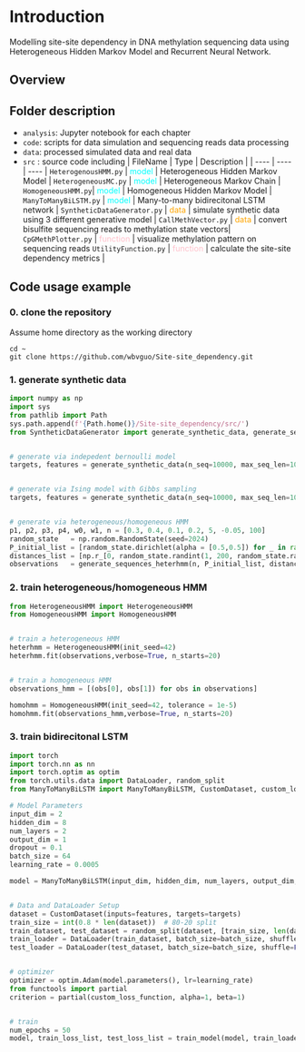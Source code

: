 #  Introduction
Modelling site-site dependency in DNA methylation sequencing data using Heterogeneous Hidden Markov Model and Recurrent Neural Network. 

## Overview



## Folder description
- `analysis`: Jupyter notebook for each chapter
- `code`: scripts for data simulation and sequencing reads data processing
- `data`: processed simulated data and real data
- `src` : source code including 
    | FileName | Type | Description |
    | ---- | ---- | ---- |
    `HeterogenousHMM.py` | <span style="color:cyan;">model</span> | Heterogeneous Hidden Markov Model |
    `HeterogeneousMC.py` | <span style="color:cyan;">model</span> | Heterogeneous Markov Chain | 
    `HomogeneousHMM.py`| <span style="color:cyan;">model</span> | Homogeneous Hidden Markov Model | 
    `ManyToManyBiLSTM.py` | <span style="color:cyan;">model</span> | Many-to-many bidirecitonal LSTM network |
    `SyntheticDataGenerator.py` | <span style="color:orange;">data</span> | simulate synthetic data using 3 different generative model |
    `CallMethVector.py` | <span style="color:orange;">data</span> | convert bisulfite sequencing reads to methylation state vectors| 
    `CpGMethPlotter.py` | <span style="color:pink;">function</span> | visualize methylation pattern on sequencing reads
    `UtilityFunction.py` | <span style="color:pink;">function</span> | calculate the site-site dependency metrics |


## Code usage example
### 0. clone the repository
Assume home directory as the working directory
```shell
cd ~
git clone https://github.com/wbvguo/Site-site_dependency.git
```

### 1. generate synthetic data
```python
import numpy as np
import sys
from pathlib import Path
sys.path.append(f'{Path.home()}/Site-site_dependency/src/') 
from SyntheticDataGenerator import generate_synthetic_data, generate_sequences_heterhmm


# generate via indepedent bernoulli model
targets, features = generate_synthetic_data(n_seq=10000, max_seq_len=10, method='bernoulli')


# generate via Ising model with Gibbs sampling
targets, features = generate_synthetic_data(n_seq=10000, max_seq_len=10, method='bidirectional')


# generate via heterogeneous/homogeneous HMM
p1, p2, p3, p4, w0, w1, n = [0.3, 0.4, 0.1, 0.2, 5, -0.05, 100]
random_state   = np.random.RandomState(seed=2024)
P_initial_list = [random_state.dirichlet(alpha = [0.5,0.5]) for _ in range(n)]
distances_list = [np.r_[0, random_state.randint(1, 200, random_state.randint(5, 10))] for _ in range(n)]
observations   = generate_sequences_heterhmm(n, P_initial_list, distances_list, p1, p2, w0, w1, p3, p4)
```


### 2. train heterogeneous/homogeneous HMM
```python
from HeterogeneousHMM import HeterogeneousHMM
from HomogeneousHMM import HomogeneousHMM


# train a heterogeneous HMM
heterhmm = HeterogeneousHMM(init_seed=42)
heterhmm.fit(observations,verbose=True, n_starts=20)


# train a homogeneous HMM
observations_hmm = [(obs[0], obs[1]) for obs in observations]

homohmm = HomogeneousHMM(init_seed=42, tolerance = 1e-5)
homohmm.fit(observations_hmm,verbose=True, n_starts=20)
```


### 3. train bidirecitonal LSTM
```python
import torch
import torch.nn as nn
import torch.optim as optim
from torch.utils.data import DataLoader, random_split
from ManyToManyBiLSTM import ManyToManyBiLSTM, CustomDataset, custom_loss_function, train_model

# Model Parameters
input_dim = 2
hidden_dim = 8
num_layers = 2
output_dim = 1
dropout = 0.1
batch_size = 64
learning_rate = 0.0005

model = ManyToManyBiLSTM(input_dim, hidden_dim, num_layers, output_dim, dropout).to(device)


# Data and DataLoader Setup
dataset = CustomDataset(inputs=features, targets=targets)
train_size = int(0.8 * len(dataset))  # 80-20 split
train_dataset, test_dataset = random_split(dataset, [train_size, len(dataset) - train_size])
train_loader = DataLoader(train_dataset, batch_size=batch_size, shuffle=True, collate_fn=collate_batch)
test_loader = DataLoader(test_dataset, batch_size=batch_size, shuffle=False, collate_fn=collate_batch)


# optimizer
optimizer = optim.Adam(model.parameters(), lr=learning_rate)
from functools import partial
criterion = partial(custom_loss_function, alpha=1, beta=1)


# train
num_epochs = 50
model, train_loss_list, test_loss_list = train_model(model, train_loader, test_loader, criterion, optimizer, num_epochs=num_epochs)
```




